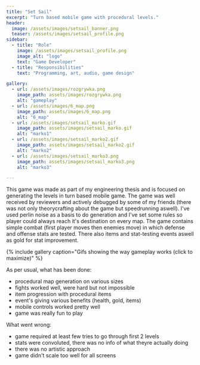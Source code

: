 ```yaml
---
title: "Set Sail"
excerpt: "Turn based mobile game with procedural levels."
header:
  image: /assets/images/setsail_banner.png
  teaser: /assets/images/setsail_profile.png
sidebar:
  - title: "Role"
    image: /assets/images/setsail_profile.png
    image_alt: "logo"
    text: "Game Developer"
  - title: "Responsibilities"
    text: "Programming, art, audio, game design"

gallery:
  - url: /assets/images/rozgrywka.png
    image_path: assets/images/rozgrywka.png
    alt: "gameplay"
  - url: /assets/images/6_map.png
    image_path: assets/images/6_map.png
    alt: "6_map"
  - url: /assets/images/setsail_marko.gif
    image_path: assets/images/setsail_marko.gif
    alt: "marko1"
  - url: /assets/images/setsail_marko2.gif
    image_path: assets/images/setsail_marko2.gif
    alt: "marko2"
  - url: /assets/images/setsail_marko3.png
    image_path: assets/images/setsail_marko3.png
    alt: "marko3"

---
```

 
This game was made as part of my engineering thesis and is focused on generating the levels in turn based mobile game. The game was well received by reviewers and actively debugged by some of my friends (there was not only theorycrafting about the game but speedrunning aswell).
I've used perlin noise as a basis to do generation and I've set some rules so player could always reach it's destination on every map. The game contains simple combat (first player moves then enemies move) in which defense and offense stats are tested. There also items and stat-testing events aswell as gold for stat improvement.

{% include gallery caption="Gifs showing the way gameplay works (click to maximize)" %}

As per usual, what has been done:
- procedural map generation on various sizes
- fights worked well, were hard but not impossible
- item progression with procedural items
- event's giving various benefits (health, gold, items)
- mobile controls worked pretty well
- game was really fun to play

What went wrong:
- game required at least few tries to go through first 2 levels
- stats were convoluted, there was no info of what theyre actually doing
- there was no artistic approach
- game didn't scale too well for all screens